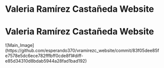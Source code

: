 # Valeria Ramírez Castañeda Website
 <h1>Valeria Ramírez Castañeda Website</h1>
![Main_Image](https://github.com/esperando370/vramirezc_website/commit/83f05dee85fe7578e5dc6ece782fffbff0cde8f1#diff-e85d34310d8bdab5944a28fad1bad192)
